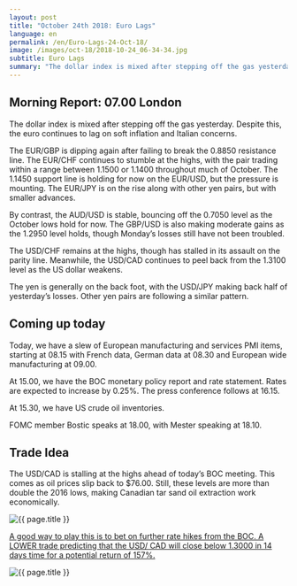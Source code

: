 ```yaml
---
layout: post
title: "October 24th 2018: Euro Lags"
language: en
permalink: /en/Euro-Lags-24-Oct-18/
image: /images/oct-18/2018-10-24_06-34-34.jpg
subtitle: Euro Lags
summary: "The dollar index is mixed after stepping off the gas yesterday. Despite this, the euro continues to lag on soft inflation and Italian concerns"
---
```

## Morning Report: 07.00 London

The dollar index is mixed after stepping off the gas yesterday. Despite this, the euro continues to lag on soft inflation and Italian concerns. 

The EUR/GBP is dipping again after failing to break the 0.8850 resistance line. The EUR/CHF continues to stumble at the highs, with the pair trading within a range between 1.1500 or 1.1400 throughout much of October. The 1.1450 support line is holding for now on the EUR/USD, but the pressure is mounting. The EUR/JPY is on the rise along with other yen pairs, but with smaller advances. 

By contrast, the AUD/USD is stable, bouncing off the 0.7050 level as the October lows hold for now. The GBP/USD is also making moderate gains as the 1.2950 level holds, though Monday’s losses still have not been troubled. 

The USD/CHF remains at the highs, though has stalled in its assault on the parity line. Meanwhile, the USD/CAD continues to peel back from the 1.3100 level as the US dollar weakens. 

The yen is generally on the back foot, with the USD/JPY making back half of yesterday’s losses. Other yen pairs are following a similar pattern. 

## Coming up today

Today, we have a slew of European manufacturing and services PMI items, starting at 08.15 with French data, German data at 08.30 and European wide manufacturing at 09.00. 

At 15.00, we have the BOC monetary policy report and rate statement. Rates are expected to increase by 0.25%. The press conference follows at 16.15. 

At 15.30, we have US crude oil inventories. 

FOMC member Bostic speaks at 18.00, with Mester speaking at 18.10. 

## Trade Idea

The USD/CAD is stalling at the highs ahead of today’s BOC meeting. This comes as oil prices slip back to $76.00. Still, these levels are more than double the 2016 lows, making Canadian tar sand oil extraction work economically.

<img class="post-image" src="{{ site.url }}/images/oct-18/2018-10-24_06-34-34.jpg" alt="{{ page.title }}" title="{{ page.title }}">

<a href="%LINK%%?currency=GBP&market=forex&underlying=frxUSDCAD&formname=higherlower&duration_amount=14&duration_units=d&amount=10&amount_type=stake&expiry_type=duration&barrier=1.3000" target="_blank">A good way to play this is to bet on further rate hikes from the BOC. A LOWER trade predicting that the USD/ CAD will close below 1.3000 in 14 days time for a potential return of 157%.</a>

<img class="post-image" src="{{ site.url }}/images/oct-18/2018-10-24_06-40-23.jpg" alt="{{ page.title }}" title="{{ page.title }}">